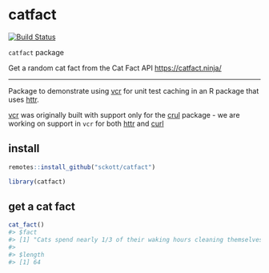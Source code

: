 catfact
=======



[![Build Status](https://travis-ci.org/sckott/catfact.svg?branch=master)](https://travis-ci.org/sckott/catfact)

`catfact` package

Get a random cat fact from the Cat Fact API <https://catfact.ninja/>


----

Package to demonstrate using [vcr][] for unit test caching in an R package that uses [httr][].

[vcr][] was originally built with support only for the [crul][] package - we are working on support in `vcr` for both [httr][] and [curl][]

## install


```r
remotes::install_github("sckott/catfact")
```


```r
library(catfact)
```

## get a cat fact


```r
cat_fact()
#> $fact
#> [1] "Cats spend nearly 1/3 of their waking hours cleaning themselves."
#> 
#> $length
#> [1] 64
```


[vcr]: https://github.com/ropensci/vcr
[crul]: https://github.com/ropensci/crul
[httr]: https://github.com/r-lib/httr
[curl]: https://github.com/jeroen/curl
